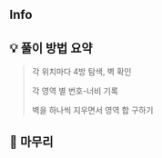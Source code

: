 ## Info
[]()

## 💡 풀이 방법 요약
> 각 위치마다 4방 탐색, 벽 확인
> 
> 각 영역 별 번호-너비 기록
> 
> 벽을 하나씩 지우면서 영역 합 구하기
## 🙂 마무리
